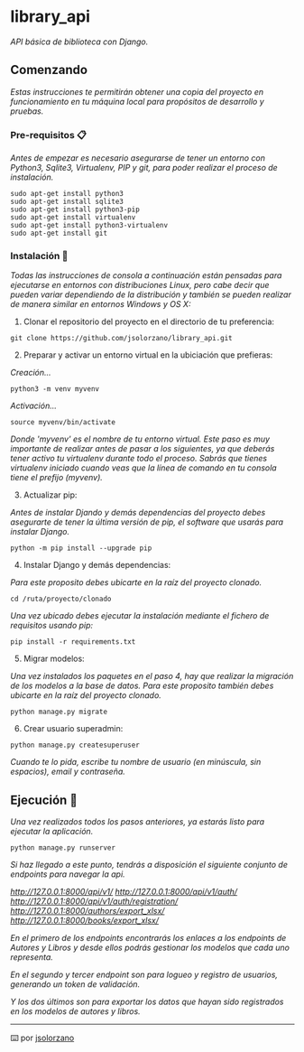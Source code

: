 # library_api

_API básica de biblioteca con Django._

## Comenzando

_Estas instrucciones te permitirán obtener una copia del proyecto en funcionamiento en tu máquina local para propósitos de desarrollo y pruebas._


### Pre-requisitos 📋

_Antes de empezar es necesario asegurarse de tener un entorno con Python3, Sqlite3, Virtualenv, PIP y git, para poder realizar el proceso de instalación._

```
sudo apt-get install python3
sudo apt-get install sqlite3
sudo apt-get install python3-pip
sudo apt-get install virtualenv
sudo apt-get install python3-virtualenv
sudo apt-get install git
```

### Instalación 🔧

_Todas las instrucciones de consola a continuación están pensadas para ejecutarse en entornos con distribuciones Linux, pero cabe decir que pueden variar dependiendo de la distribución y también se pueden realizar de manera similar en entornos Windows y OS X:_

1. Clonar el repositorio del proyecto en el directorio de tu preferencia:

```
git clone https://github.com/jsolorzano/library_api.git
```

2. Preparar y activar un entorno virtual en la ubiciación que prefieras:

_Creación..._

```
python3 -m venv myvenv 
```

_Activación..._

```
source myvenv/bin/activate
```
_Donde 'myvenv' es el nombre de tu entorno virtual._
_Este paso es muy importante de realizar antes de pasar a los siguientes, ya que deberás tener activo tu virtualenv durante todo el proceso._
_Sabrás que tienes virtualenv iniciado cuando veas que la línea de comando en tu consola tiene el prefijo (myvenv)._


3. Actualizar pip:

_Antes de instalar Djando y demás dependencias del proyecto debes asegurarte de tener la última versión de pip, el software que usarás para instalar Django._

```
python -m pip install --upgrade pip
```

4. Instalar Django y demás dependencias:

_Para este proposito debes ubicarte en la raíz del proyecto clonado._

```
cd /ruta/proyecto/clonado
```

_Una vez ubicado debes ejecutar la instalación mediante el fichero de requisitos usando pip:_

```
pip install -r requirements.txt
```

5. Migrar modelos:

_Una vez instalados los paquetes en el paso 4, hay que realizar la migración de los modelos a la base de datos._
_Para este proposito también debes ubicarte en la raíz del proyecto clonado._

```
python manage.py migrate
```

6. Crear usuario superadmin:

```
python manage.py createsuperuser
```

_Cuando te lo pida, escribe tu nombre de usuario (en minúscula, sin espacios), email y contraseña._



## Ejecución 🚀

_Una vez realizados todos los pasos anteriores, ya estarás listo para ejecutar la aplicación._

```
python manage.py runserver
```
_Si haz llegado a este punto, tendrás a disposición el siguiente conjunto de endpoints para navegar la api._

_http://127.0.0.1:8000/api/v1/_
_http://127.0.0.1:8000/api/v1/auth/_
_http://127.0.0.1:8000/api/v1/auth/registration/_
_http://127.0.0.1:8000/authors/export_xlsx/_
_http://127.0.0.1:8000/books/export_xlsx/_

_En el primero de los endpoints encontrarás los enlaces a los endpoints de Autores y Libros y desde ellos podrás gestionar los modelos que cada uno representa._

_En el segundo y tercer endpoint son para logueo y registro de usuarios, generando un token de validación._

_Y los dos últimos son para exportar los datos que hayan sido registrados en los modelos de autores y libros._


---
⌨️ por [jsolorzano](https://gitlab.com/jsolorzano)

